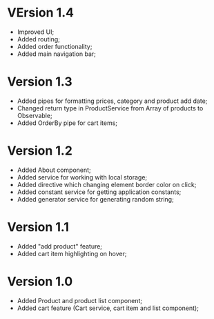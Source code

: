 # VErsion 1.4
- Improved UI;
- Added routing;
- Added order functionality;
- Added main navigation bar;

# Version 1.3
- Added pipes for formatting prices, category and product add date;
- Changed return type in ProductService from Array of products to Observable;
- Added OrderBy pipe for cart items;

# Version 1.2
- Added About component;
- Added service for working with local storage;
- Added directive which changing element border color on click;
- Added constant service for getting application constants;
- Added generator service for generating random string;

# Version 1.1
- Added "add product" feature;
- Added cart item highlighting on hover;

# Version 1.0
- Added Product and product list component;
- Added cart feature (Cart service, cart item and list component);